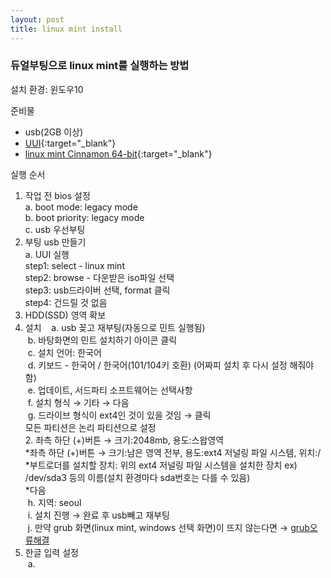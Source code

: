 ```yaml
---
layout: post
title: linux mint install
---
```


### 듀얼부팅으로 linux mint를 실행하는 방법
설치 환경: 윈도우10  

준비물  
- usb(2GB 이상)  
- [UUI](https://www.pendrivelinux.com/universal-usb-installer-easy-as-1-2-3/#button){:target="_blank"}  
- [linux mint Cinnamon 64-bit](https://www.linuxmint.com/download.php){:target="_blank"}  

실행 순서  
1. 작업 전 bios 설정  
  a. boot mode: legacy mode  
  b. boot priority: legacy mode  
  c. usb 우선부팅  
2. 부팅 usb 만들기  
  a. UUI 실행  
    step1: select - linux mint  
    step2: browse - 다운받은 iso파일 선택  
    step3: usb드라이버 선택, format 클릭  
    step4: 건드릴 것 없음  
3. HDD(SSD) 영역 확보
4. 설치  
  a. usb 꽂고 재부팅(자동으로 민트 실행됨)  
  b. 바탕화면의 민트 설치하기 아이콘 클릭  
  c. 설치 언어: 한국어  
  d. 키보드 - 한국어 / 한국어(101/104키 호환) (어짜피 설치 후 다시 설정 해줘야 함)  
  e. 업데이트, 서드파티 소프트웨어는 선택사항  
  f. 설치 형식 &rarr; 기타 &rarr; 다음  
  g. 드라이브 형식이 ext4인 것이 있을 것임 &rarr; 클릭  
	  모든 파티션은 논리 파티션으로 설정  
			2. 좌측 하단 (+)버튼 &rarr; 크기:2048mb, 용도:스왑영역  
     *좌측 하단 (+)버튼 &rarr; 크기:남은 영역 전부, 용도:ext4 저널링 파일 시스템, 위치:/  
     *부트로더를 설치할 장치: 위의 ext4 저널링 파일 시스템을 설치한 장치 ex) /dev/sda3 등의 이름(설치 환경마다 sda번호는 다를 수 있음)  
     *다음  
  h. 지역: seoul  
  i. 설치 진행 &rarr; 완료 후 usb빼고 재부팅  
  j. 만약 grub 화면(linux mint, windows 선택 화면)이 뜨지 않는다면 &rarr; [grub오류해결](link)
5. 한글 입력 설정  
  a.   
